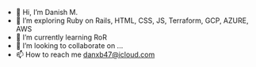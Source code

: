 - 👋 Hi, I’m Danish M.
- 👀 I’m exploring Ruby on Rails, HTML, CSS, JS, Terraform, GCP, AZURE, AWS
- 🌱 I’m currently learning RoR
- 💞️ I’m looking to collaborate on ...
- 📫 How to reach me danxb47@icloud.com

<!---
mrscraps13/mrscraps13 is a ✨ special ✨ repository because its `README.md` (this file) appears on your GitHub profile.
You can click the Preview link to take a look at your changes.
--->
